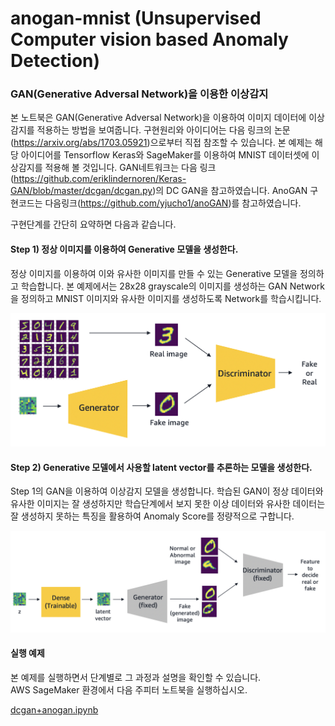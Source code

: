 # anogan-mnist (Unsupervised Computer vision based Anomaly Detection)

### GAN(Generative Adversal Network)을 이용한 이상감지

본 노트북은 GAN(Generative Adversal Network)을 이용하여 이미지 데이터에 이상감지를 적용하는 방법을 보여줍니다. 구현원리와 아이디어는 다음 링크의 논문(https://arxiv.org/abs/1703.05921)으로부터 직접 참조할 수 있습니다. 본 예제는 해당 아이디어를 Tensorflow Keras와 SageMaker를 이용하여 MNIST 데이터셋에 이상감지를 적용해 볼 것입니다. GAN네트워크는 다음 링크(https://github.com/eriklindernoren/Keras-GAN/blob/master/dcgan/dcgan.py)의 DC GAN을 참고하였습니다. AnoGAN 구현코드는 다음링크(https://github.com/yjucho1/anoGAN)를 참고하였습니다.

구현단계를 간단히 요약하면 다음과 같습니다.

#### Step 1) 정상 이미지를 이용하여 Generative 모델을 생성한다. 
정상 이미지를 이용하여 이와 유사한 이미지를 만들 수 있는 Generative 모델을 정의하고 학습합니다. 본 예제에서는 28x28 grayscale의 이미지를 생성하는 GAN Network을 정의하고 MNIST 이미지와 유사한 이미지를 생성하도록 Network를 학습시킵니다.

![](images/gan.png)

#### Step 2) Generative 모델에서 사용할 latent vector를 추론하는 모델을 생성한다. 
Step 1의 GAN을 이용하여 이상감지 모델을 생성합니다. 학습된 GAN이 정상 데이터와 유사한 이미지는 잘 생성하지만 학습단계에서 보지 못한 이상 데이터와 유사한 데이터는 잘 생성하지 못하는 특징을 활용하여 Anomaly Score를 정량적으로 구합니다.

![](images/anogan1.png)

#### 실행 예제 
본 예제를 실행하면서 단계별로 그 과정과 설명을 확인할 수 있습니다.  
AWS SageMaker 환경에서 다음 주피터 노트북을 실행하십시오.  
  
[dcgan+anogan.ipynb](dcgan+anogan.ipynb)  

<br>